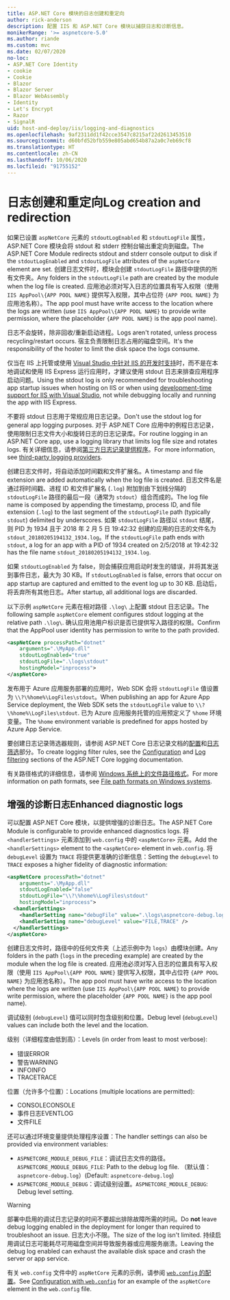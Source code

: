 ```yaml
---
title: ASP.NET Core 模块的日志创建和重定向
author: rick-anderson
description: 配置 IIS 和 ASP.NET Core 模块以捕获日志和诊断信息。
monikerRange: '>= aspnetcore-5.0'
ms.author: riande
ms.custom: mvc
ms.date: 02/07/2020
no-loc:
- ASP.NET Core Identity
- cookie
- Cookie
- Blazor
- Blazor Server
- Blazor WebAssembly
- Identity
- Let's Encrypt
- Razor
- SignalR
uid: host-and-deploy/iis/logging-and-diagnostics
ms.openlocfilehash: 9af2311dd1f42cce3547c8215af22d2613453510
ms.sourcegitcommit: d60bfd52bfb559e805abd654b87a2a0c7eb69cf8
ms.translationtype: HT
ms.contentlocale: zh-CN
ms.lasthandoff: 10/06/2020
ms.locfileid: "91755152"
---
```

# <a name="log-creation-and-redirection"></a><span data-ttu-id="9d990-103">日志创建和重定向</span><span class="sxs-lookup"><span data-stu-id="9d990-103">Log creation and redirection</span></span>

<span data-ttu-id="9d990-104">如果已设置 `aspNetCore` 元素的 `stdoutLogEnabled` 和 `stdoutLogFile` 属性，ASP.NET Core 模块会将 stdout 和 stderr 控制台输出重定向到磁盘。</span><span class="sxs-lookup"><span data-stu-id="9d990-104">The ASP.NET Core Module redirects stdout and stderr console output to disk if the `stdoutLogEnabled` and `stdoutLogFile` attributes of the `aspNetCore` element are set.</span></span> <span data-ttu-id="9d990-105">创建日志文件时，模块会创建 `stdoutLogFile` 路径中提供的所有文件夹。</span><span class="sxs-lookup"><span data-stu-id="9d990-105">Any folders in the `stdoutLogFile` path are created by the module when the log file is created.</span></span> <span data-ttu-id="9d990-106">应用池必须对写入日志的位置具有写入权限（使用 `IIS AppPool\{APP POOL NAME}` 提供写入权限，其中占位符 `{APP POOL NAME}` 为应用池名称）。</span><span class="sxs-lookup"><span data-stu-id="9d990-106">The app pool must have write access to the location where the logs are written (use `IIS AppPool\{APP POOL NAME}` to provide write permission, where the placeholder `{APP POOL NAME}` is the app pool name).</span></span>

<span data-ttu-id="9d990-107">日志不会旋转，除非回收/重新启动进程。</span><span class="sxs-lookup"><span data-stu-id="9d990-107">Logs aren't rotated, unless process recycling/restart occurs.</span></span> <span data-ttu-id="9d990-108">宿主负责限制日志占用的磁盘空间。</span><span class="sxs-lookup"><span data-stu-id="9d990-108">It's the responsibility of the hoster to limit the disk space the logs consume.</span></span>

<span data-ttu-id="9d990-109">仅当在 IIS 上托管或使用 [Visual Studio 中针对 IIS 的开发时支持](xref:host-and-deploy/iis/development-time-iis-support)时，而不是在本地调试和使用 IIS Express 运行应用时，才建议使用 stdout 日志来排查应用程序启动问题。</span><span class="sxs-lookup"><span data-stu-id="9d990-109">Using the stdout log is only recommended for troubleshooting app startup issues when hosting on IIS or when using [development-time support for IIS with Visual Studio](xref:host-and-deploy/iis/development-time-iis-support), not while debugging locally and running the app with IIS Express.</span></span>

<span data-ttu-id="9d990-110">不要将 stdout 日志用于常规应用日志记录。</span><span class="sxs-lookup"><span data-stu-id="9d990-110">Don't use the stdout log for general app logging purposes.</span></span> <span data-ttu-id="9d990-111">对于 ASP.NET Core 应用中的例程日志记录，使用限制日志文件大小和旋转日志的日志记录库。</span><span class="sxs-lookup"><span data-stu-id="9d990-111">For routine logging in an ASP.NET Core app, use a logging library that limits log file size and rotates logs.</span></span> <span data-ttu-id="9d990-112">有关详细信息，请参阅[第三方日志记录提供程序](xref:fundamentals/logging/index#third-party-logging-providers)。</span><span class="sxs-lookup"><span data-stu-id="9d990-112">For more information, see [third-party logging providers](xref:fundamentals/logging/index#third-party-logging-providers).</span></span>

<span data-ttu-id="9d990-113">创建日志文件时，将自动添加时间戳和文件扩展名。</span><span class="sxs-lookup"><span data-stu-id="9d990-113">A timestamp and file extension are added automatically when the log file is created.</span></span> <span data-ttu-id="9d990-114">日志文件名是通过将时间戳、进程 ID 和文件扩展名 (`.log`) 附加到由下划线分隔的 `stdoutLogFile` 路径的最后一段（通常为 `stdout`）组合而成的。</span><span class="sxs-lookup"><span data-stu-id="9d990-114">The log file name is composed by appending the timestamp, process ID, and file extension (`.log`) to the last segment of the `stdoutLogFile` path (typically `stdout`) delimited by underscores.</span></span> <span data-ttu-id="9d990-115">如果 `stdoutLogFile` 路径以 `stdout` 结尾，则 PID 为 1934 且于 2018 年 2 月 5 日 19:42:32 创建的应用的日志的文件名为 `stdout_20180205194132_1934.log`。</span><span class="sxs-lookup"><span data-stu-id="9d990-115">If the `stdoutLogFile` path ends with `stdout`, a log for an app with a PID of 1934 created on 2/5/2018 at 19:42:32 has the file name `stdout_20180205194132_1934.log`.</span></span>

<span data-ttu-id="9d990-116">如果 `stdoutLogEnabled` 为 false，则会捕获应用启动时发生的错误，并将其发送到事件日志，最大为 30 KB。</span><span class="sxs-lookup"><span data-stu-id="9d990-116">If `stdoutLogEnabled` is false, errors that occur on app startup are captured and emitted to the event log up to 30 KB.</span></span> <span data-ttu-id="9d990-117">启动后，将丢弃所有其他日志。</span><span class="sxs-lookup"><span data-stu-id="9d990-117">After startup, all additional logs are discarded.</span></span>

<span data-ttu-id="9d990-118">以下示例 `aspNetCore` 元素在相对路径 `.\log\` 上配置 stdout 日志记录。</span><span class="sxs-lookup"><span data-stu-id="9d990-118">The following sample `aspNetCore` element configures stdout logging at the relative path `.\log\`.</span></span> <span data-ttu-id="9d990-119">确认应用池用户标识是否已提供写入路径的权限。</span><span class="sxs-lookup"><span data-stu-id="9d990-119">Confirm that the AppPool user identity has permission to write to the path provided.</span></span>

```xml
<aspNetCore processPath="dotnet"
    arguments=".\MyApp.dll"
    stdoutLogEnabled="true"
    stdoutLogFile=".\logs\stdout"
    hostingModel="inprocess">
</aspNetCore>
```

<span data-ttu-id="9d990-120">发布用于 Azure 应用服务部署的应用时，Web SDK 会将 `stdoutLogFile` 值设置为 `\\?\%home%\LogFiles\stdout`。</span><span class="sxs-lookup"><span data-stu-id="9d990-120">When publishing an app for Azure App Service deployment, the Web SDK sets the `stdoutLogFile` value to `\\?\%home%\LogFiles\stdout`.</span></span> <span data-ttu-id="9d990-121">已为 Azure 应用服务托管的应用预定义了 `%home` 环境变量。</span><span class="sxs-lookup"><span data-stu-id="9d990-121">The `%home` environment variable is predefined for apps hosted by Azure App Service.</span></span>

<span data-ttu-id="9d990-122">要创建日志记录筛选器规则，请参阅 ASP.NET Core 日志记录文档的[配置](xref:fundamentals/logging/index#log-filtering)和[日志筛选](xref:fundamentals/logging/index#log-filtering)部分。</span><span class="sxs-lookup"><span data-stu-id="9d990-122">To create logging filter rules, see the [Configuration](xref:fundamentals/logging/index#log-filtering) and [Log filtering](xref:fundamentals/logging/index#log-filtering) sections of the ASP.NET Core logging documentation.</span></span>

<span data-ttu-id="9d990-123">有关路径格式的详细信息，请参阅 [Windows 系统上的文件路径格式](/dotnet/standard/io/file-path-formats)。</span><span class="sxs-lookup"><span data-stu-id="9d990-123">For more information on path formats, see [File path formats on Windows systems](/dotnet/standard/io/file-path-formats).</span></span>

## <a name="enhanced-diagnostic-logs"></a><span data-ttu-id="9d990-124">增强的诊断日志</span><span class="sxs-lookup"><span data-stu-id="9d990-124">Enhanced diagnostic logs</span></span>

<span data-ttu-id="9d990-125">可以配置 ASP.NET Core 模块，以提供增强的诊断日志。</span><span class="sxs-lookup"><span data-stu-id="9d990-125">The ASP.NET Core Module is configurable to provide enhanced diagnostics logs.</span></span> <span data-ttu-id="9d990-126">将 `<handlerSettings>` 元素添加到 `web.config` 中的 `<aspNetCore>` 元素。</span><span class="sxs-lookup"><span data-stu-id="9d990-126">Add the `<handlerSettings>` element to the `<aspNetCore>` element in `web.config`.</span></span> <span data-ttu-id="9d990-127">将 `debugLevel` 设置为 `TRACE` 将提供更准确的诊断信息：</span><span class="sxs-lookup"><span data-stu-id="9d990-127">Setting the `debugLevel` to `TRACE` exposes a higher fidelity of diagnostic information:</span></span>

```xml
<aspNetCore processPath="dotnet"
    arguments=".\MyApp.dll"
    stdoutLogEnabled="false"
    stdoutLogFile="\\?\%home%\LogFiles\stdout"
    hostingModel="inprocess">
  <handlerSettings>
    <handlerSetting name="debugFile" value=".\logs\aspnetcore-debug.log" />
    <handlerSetting name="debugLevel" value="FILE,TRACE" />
  </handlerSettings>
</aspNetCore>
```

<span data-ttu-id="9d990-128">创建日志文件时，路径中的任何文件夹（上述示例中为 `logs`）由模块创建。</span><span class="sxs-lookup"><span data-stu-id="9d990-128">Any folders in the path (`logs` in the preceding example) are created by the module when the log file is created.</span></span> <span data-ttu-id="9d990-129">应用池必须对写入日志的位置具有写入权限（使用 `IIS AppPool\{APP POOL NAME}` 提供写入权限，其中占位符 `{APP POOL NAME}` 为应用池名称）。</span><span class="sxs-lookup"><span data-stu-id="9d990-129">The app pool must have write access to the location where the logs are written (use `IIS AppPool\{APP POOL NAME}` to provide write permission, where the placeholder `{APP POOL NAME}` is the app pool name).</span></span>

<span data-ttu-id="9d990-130">调试级别 (`debugLevel`) 值可以同时包含级别和位置。</span><span class="sxs-lookup"><span data-stu-id="9d990-130">Debug level (`debugLevel`) values can include both the level and the location.</span></span>

<span data-ttu-id="9d990-131">级别（详细程度由低到高）：</span><span class="sxs-lookup"><span data-stu-id="9d990-131">Levels (in order from least to most verbose):</span></span>

* <span data-ttu-id="9d990-132">错误</span><span class="sxs-lookup"><span data-stu-id="9d990-132">ERROR</span></span>
* <span data-ttu-id="9d990-133">警告</span><span class="sxs-lookup"><span data-stu-id="9d990-133">WARNING</span></span>
* <span data-ttu-id="9d990-134">INFO</span><span class="sxs-lookup"><span data-stu-id="9d990-134">INFO</span></span>
* <span data-ttu-id="9d990-135">TRACE</span><span class="sxs-lookup"><span data-stu-id="9d990-135">TRACE</span></span>

<span data-ttu-id="9d990-136">位置（允许多个位置）：</span><span class="sxs-lookup"><span data-stu-id="9d990-136">Locations (multiple locations are permitted):</span></span>

* <span data-ttu-id="9d990-137">CONSOLE</span><span class="sxs-lookup"><span data-stu-id="9d990-137">CONSOLE</span></span>
* <span data-ttu-id="9d990-138">事件日志</span><span class="sxs-lookup"><span data-stu-id="9d990-138">EVENTLOG</span></span>
* <span data-ttu-id="9d990-139">文件</span><span class="sxs-lookup"><span data-stu-id="9d990-139">FILE</span></span>

<span data-ttu-id="9d990-140">还可以通过环境变量提供处理程序设置：</span><span class="sxs-lookup"><span data-stu-id="9d990-140">The handler settings can also be provided via environment variables:</span></span>

* <span data-ttu-id="9d990-141">`ASPNETCORE_MODULE_DEBUG_FILE`：调试日志文件的路径。</span><span class="sxs-lookup"><span data-stu-id="9d990-141">`ASPNETCORE_MODULE_DEBUG_FILE`: Path to the debug log file.</span></span> <span data-ttu-id="9d990-142">（默认值：`aspnetcore-debug.log`）</span><span class="sxs-lookup"><span data-stu-id="9d990-142">(Default: `aspnetcore-debug.log`)</span></span>
* <span data-ttu-id="9d990-143">`ASPNETCORE_MODULE_DEBUG`：调试级别设置。</span><span class="sxs-lookup"><span data-stu-id="9d990-143">`ASPNETCORE_MODULE_DEBUG`: Debug level setting.</span></span>

> [!WARNING]
> <span data-ttu-id="9d990-144">部署中启用的调试日志记录的时间不要超出排除故障所需的时间。</span><span class="sxs-lookup"><span data-stu-id="9d990-144">Do **not** leave debug logging enabled in the deployment for longer than required to troubleshoot an issue.</span></span> <span data-ttu-id="9d990-145">日志大小不限。</span><span class="sxs-lookup"><span data-stu-id="9d990-145">The size of the log isn't limited.</span></span> <span data-ttu-id="9d990-146">持续启用调试日志可能耗尽可用磁盘空间并导致服务器或应用服务崩溃。</span><span class="sxs-lookup"><span data-stu-id="9d990-146">Leaving the debug log enabled can exhaust the available disk space and crash the server or app service.</span></span>

<span data-ttu-id="9d990-147">有关 `web.config` 文件中的 `aspNetCore` 元素的示例，请参阅 [`web.config` 的配置](xref:host-and-deploy/iis/web-config#configuration-with-webconfig)。</span><span class="sxs-lookup"><span data-stu-id="9d990-147">See [Configuration with `web.config`](xref:host-and-deploy/iis/web-config#configuration-with-webconfig) for an example of the `aspNetCore` element in the `web.config` file.</span></span>
